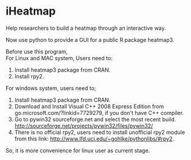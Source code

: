 # iHeatmap
Help researchers to build a heatmap through an interactive way. 

Now use python to provide a GUI for a public R package heatmap3.

Before use this program,  
For Linux and MAC system, Users need to:   
1) Install heatmap3 package from CRAN.  
2) Install rpy2. 

For windows system, users need to;
1) Install heatmap3 package from CRAN.  
2) Download and Install Visual C++ 2008 Express Edition from go.microsoft.com/?linkid=7729279, if you don't have C++ compiler. 
3) Go to pywin32 sourceforge.net and select the most recent build. http://sourceforge.net/projects/pywin32/files/pywin32/  
4) There is no official rpy2, users need to install unofficial rpy2 module from this link: http://www.lfd.uci.edu/~gohlke/pythonlibs/#rpy2.

So, it is more convenience for linux user as current stage.

